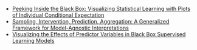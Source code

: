 * [Peeking Inside the Black Box: Visualizing Statistical Learning with Plots of Individual Conditional Expectation](https://arxiv.org/abs/1309.6392)
* [Sampling, Intervention, Prediction, Aggregation: A Generalized Framework for Model-Agnostic Interpretations](https://arxiv.org/abs/1904.03959)
* [Visualizing the Effects of Predictor Variables in Black Box Supervised Learning Models](https://arxiv.org/abs/1612.08468)